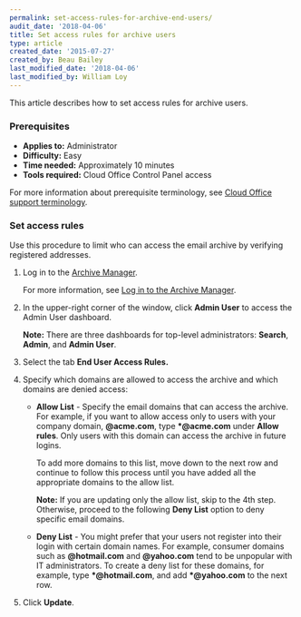 ```yaml
---
permalink: set-access-rules-for-archive-end-users/
audit_date: '2018-04-06'
title: Set access rules for archive users
type: article
created_date: '2015-07-27'
created_by: Beau Bailey
last_modified_date: '2018-04-06'
last_modified_by: William Loy
---
```


This article describes how to set access rules for archive users.

### Prerequisites

- **Applies to:** Administrator
- **Difficulty:** Easy
- **Time needed:** Approximately 10 minutes
- **Tools required:** Cloud Office Control Panel access

For more information about prerequisite terminology, see [Cloud Office support terminology](/support/how-to/cloud-office-support-terminology).

### Set access rules

Use this procedure to limit who can access the email archive by
verifying registered addresses.

1. Log in to the [Archive Manager](https://cp.rackspace.com/Login.aspx?ReturnUrl=%2f).

    For more information, see [Log in to the Archive Manager](/support/how-to/log-in-to-the-archive-manager).

2. In the upper-right corner of the window, click **Admin User** to access the Admin User dashboard.

   **Note:** There are three dashboards for top-level administrators: **Search**, **Admin**, and **Admin User**.

3. Select the tab **End User Access Rules.**

4. Specify which domains are allowed to access the archive and which domains are denied access:

   - **Allow List** - Specify the email domains that can access the archive. For example,  if you want to allow access only to users with your company domain, **@acme.com**, type **\*@acme.com** under **Allow rules**. Only users with this domain can access the archive in future logins.

     To add more domains to this list, move down to the next row and continue to follow this process until you have added all the appropriate domains to the allow list.

     **Note:** If you are updating only the allow list, skip to the 4th step. Otherwise, proceed to the following **Deny List** option to deny specific email domains.

   - **Deny List** - You might prefer that your users not register into their login with certain domain names. For example, consumer domains such as **@hotmail.com** and **@yahoo.com** tend to be unpopular with IT administrators. To create a deny list for these domains, for example, type **\*@hotmail.com**, and add **\*@yahoo.com** to the next row.

5. Click **Update**.
